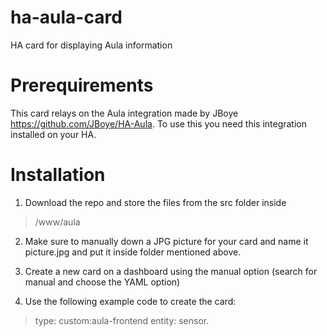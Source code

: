 # ha-aula-card
HA card for displaying Aula information

# Prerequirements

This card relays on the Aula integration made by JBoye <https://github.com/JBoye/HA-Aula>. To use this you need this integration installed on your HA.

# Installation

1. Download the repo and store the files from the src folder inside 
> <HA config>/www/aula

2. Make sure to manually down a JPG picture for your card and name it picture.jpg and put it inside folder mentioned above.

3. Create a new card on a dashboard using the manual option (search for manual and choose the YAML option)
4. Use the following example code to create the card:
> type: custom:aula-frontend
 entity: sensor.<name of the Aula sensor>
